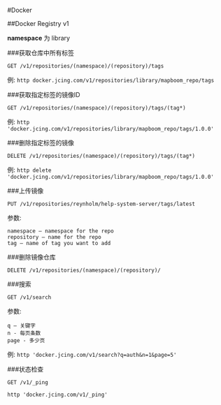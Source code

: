 #Docker

##Docker Registry v1

**namespace** 为 library

###获取仓库中所有标签

`GET /v1/repositories/(namespace)/(repository)/tags`

例:
`http docker.jcing.com/v1/repositories/library/mapboom_repo/tags`

###获取指定标签的镜像ID

`GET /v1/repositories/(namespace)/(repository)/tags/(tag*)`

例:
`http 'docker.jcing.com/v1/repositories/library/mapboom_repo/tags/1.0.0'`

###删除指定标签的镜像

`DELETE /v1/repositories/(namespace)/(repository)/tags/(tag*)`

例:
`http delete 'docker.jcing.com/v1/repositories/library/mapboom_repo/tags/1.0.0'`

###上传镜像

`PUT /v1/repositories/reynholm/help-system-server/tags/latest`

参数:
```
namespace – namespace for the repo
repository – name for the repo
tag – name of tag you want to add
```

###删除镜像仓库

`DELETE /v1/repositories/(namespace)/(repository)/`

###搜索

`GET /v1/search`

参数:

```
q – 关键字
n - 每页条数
page - 多少页
```

例:
`http 'docker.jcing.com/v1/search?q=auth&n=1&page=5'`

###状态检查

`GET /v1/_ping`

`http 'docker.jcing.com/v1/_ping'`
